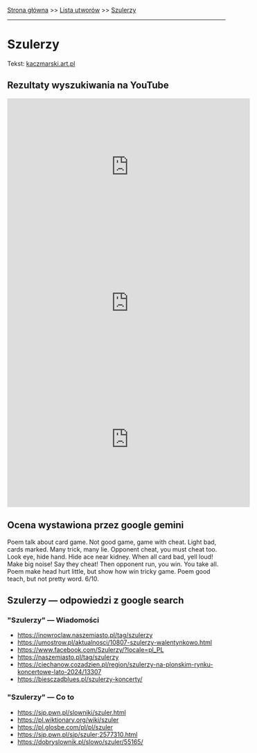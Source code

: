 [Strona główna](../index.md) >> [Lista utworów](../list.md) >> [Szulerzy](582.md)

---

# Szulerzy

Tekst: [kaczmarski.art.pl](https://www.kaczmarski.art.pl/tworczosc/wiersze/szulerzy/)

## Rezultaty wyszukiwania na YouTube

<iframe width="560" height="315" src="https://www.youtube.com/embed/2Tqf3a1_PLI?si=IdontcarewhotheIRSsendsImnotpayingtaxes" title="YouTube video player" frameborder="0" allow="accelerometer; autoplay; clipboard-write; encrypted-media; gyroscope; picture-in-picture; web-share" referrerpolicy="strict-origin-when-cross-origin" allowfullscreen></iframe>

<iframe width="560" height="315" src="https://www.youtube.com/embed/dR7Y2B5aJ7M?si=IdontcarewhotheIRSsendsImnotpayingtaxes" title="YouTube video player" frameborder="0" allow="accelerometer; autoplay; clipboard-write; encrypted-media; gyroscope; picture-in-picture; web-share" referrerpolicy="strict-origin-when-cross-origin" allowfullscreen></iframe>

<iframe width="560" height="315" src="https://www.youtube.com/embed/0S3TWge8dmk?si=IdontcarewhotheIRSsendsImnotpayingtaxes" title="YouTube video player" frameborder="0" allow="accelerometer; autoplay; clipboard-write; encrypted-media; gyroscope; picture-in-picture; web-share" referrerpolicy="strict-origin-when-cross-origin" allowfullscreen></iframe>

## Ocena wystawiona przez google gemini

Poem talk about card game. Not good game, game with cheat. Light bad, cards marked. Many trick, many lie. Opponent cheat, you must cheat too. Look eye, hide hand. Hide ace near kidney. When all card bad, yell loud! Make big noise! Say they cheat! Then opponent run, you win. You take all. Poem make head hurt little, but show how win tricky game. Poem good teach, but not pretty word. 6/10.


## Szulerzy — odpowiedzi z google search

### "Szulerzy" — Wiadomości

- <https://inowroclaw.naszemiasto.pl/tag/szulerzy>
- <https://umostrow.pl/aktualnosci/10807-szulerzy-walentynkowo.html>
- <https://www.facebook.com/Szulerzy/?locale=pl_PL>
- <https://naszemiasto.pl/tag/szulerzy>
- <https://ciechanow.cozadzien.pl/region/szulerzy-na-plonskim-rynku-koncertowe-lato-2024/13307>
- <https://biesczadblues.pl/szulerzy-koncerty/>

### "Szulerzy" — Co to

- <https://sjp.pwn.pl/slowniki/szuler.html>
- <https://pl.wiktionary.org/wiki/szuler>
- <https://pl.glosbe.com/pl/pl/szuler>
- <https://sjp.pwn.pl/sjp/szuler;2577310.html>
- <https://dobryslownik.pl/slowo/szuler/55165/>


